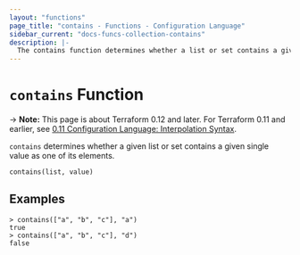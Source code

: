 ```yaml
---
layout: "functions"
page_title: "contains - Functions - Configuration Language"
sidebar_current: "docs-funcs-collection-contains"
description: |-
  The contains function determines whether a list or set contains a given value.
---
```


# `contains` Function

-> **Note:** This page is about Terraform 0.12 and later. For Terraform 0.11 and
earlier, see
[0.11 Configuration Language: Interpolation Syntax](../../configuration-0-11/interpolation.html).

`contains` determines whether a given list or set contains a given single value
as one of its elements.

```hcl
contains(list, value)
```

## Examples

```
> contains(["a", "b", "c"], "a")
true
> contains(["a", "b", "c"], "d")
false
```
